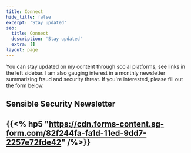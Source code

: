 ```yaml
---
title: Connect
hide_title: false
excerpt: 'Stay updated'
seo:
  title: Connect
  description: 'Stay updated' 
  extra: []
layout: page
---
```

You can stay updated on my content through social platforms, see links in the left sidebar. I am also gauging interest in a monthly newsletter summarizing fraud and security threat. If you're interested, please fill out the form below.

##  Sensible Security Newsletter

{{<% hp5 "https://cdn.forms-content.sg-form.com/82f244fa-fa1d-11ed-9dd7-2257e72fde42" /%>}}
---